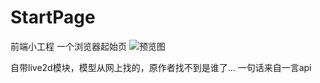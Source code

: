 # StartPage
前端小工程  一个浏览器起始页
![预览图](https://github.com/woziji2200/StartPage/preview.JPG)

自带live2d模块，模型从网上找的，原作者找不到是谁了...
一句话来自一言api

